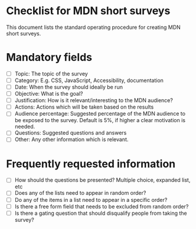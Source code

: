 # Checklist for MDN short surveys

This document lists the standard operating procedure for creating MDN short surveys. 

# Mandatory fields
- [ ] Topic: The topic of the survey
- [ ] Category: E.g. CSS, JavaScript, Accessibility, documentation
- [ ] Date: When the survey should ideally be run
- [ ] Objective: What is the goal?
- [ ] Justification: How is it relevant/interesting to the MDN audience?
- [ ] Actions: Actions which will be taken based on the results
- [ ] Audience percentage: Suggested percentage of the MDN audience to be exposed to the survey. Default is 5%, if higher a clear motivation is needed.
- [ ] Questions: Suggested questions and answers
- [ ] Other: Any other information which is relevant.

# Frequently requested information
- [ ] How should the questions be presented? Multiple choice, expanded list, etc
- [ ] Does any of the lists need to appear in random order?
- [ ] Do any of the items in a list need to appear in a specific order?
- [ ] Is there a free form field that needs to be excluded from random order?
- [ ] Is there a gating question that should disqualify people from taking the survey?
